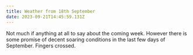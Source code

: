 ```yaml
---
title: Weather from 18th September
date: 2023-09-21T14:45:59.131Z
---
```

Not much if anything at all to say about the coming week.  However there is some promise of decent soaring conditions in the last few days of September.  Fingers crossed.